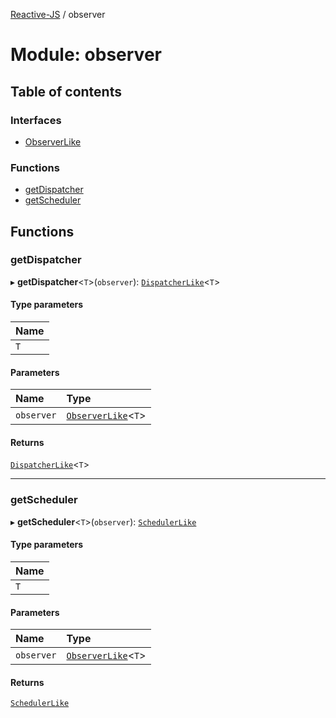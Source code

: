 [Reactive-JS](../README.md) / observer

# Module: observer

## Table of contents

### Interfaces

- [ObserverLike](../interfaces/observer.ObserverLike.md)

### Functions

- [getDispatcher](observer.md#getdispatcher)
- [getScheduler](observer.md#getscheduler)

## Functions

### getDispatcher

▸ **getDispatcher**<`T`\>(`observer`): [`DispatcherLike`](../interfaces/dispatcher.DispatcherLike.md)<`T`\>

#### Type parameters

| Name |
| :------ |
| `T` |

#### Parameters

| Name | Type |
| :------ | :------ |
| `observer` | [`ObserverLike`](../interfaces/observer.ObserverLike.md)<`T`\> |

#### Returns

[`DispatcherLike`](../interfaces/dispatcher.DispatcherLike.md)<`T`\>

___

### getScheduler

▸ **getScheduler**<`T`\>(`observer`): [`SchedulerLike`](../interfaces/scheduler.SchedulerLike.md)

#### Type parameters

| Name |
| :------ |
| `T` |

#### Parameters

| Name | Type |
| :------ | :------ |
| `observer` | [`ObserverLike`](../interfaces/observer.ObserverLike.md)<`T`\> |

#### Returns

[`SchedulerLike`](../interfaces/scheduler.SchedulerLike.md)

